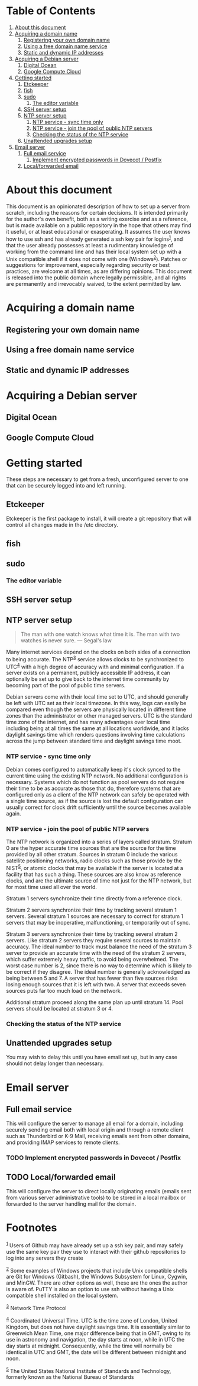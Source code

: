 
# Table of Contents

1.  [About this document](#org5c89293)
2.  [Acquiring a domain name](#org4f4ccb0)
    1.  [Registering your own domain name](#orgf8d2ab7)
    2.  [Using a free domain name service](#org564f13c)
    3.  [Static and dynamic IP addresses](#org8953749)
3.  [Acquiring a Debian server](#orgf1dc5c5)
    1.  [Digital Ocean](#org2642bb2)
    2.  [Google Compute Cloud](#orgc27ab70)
4.  [Getting started](#org3af7568)
    1.  [Etckeeper](#org99d8eda)
    2.  [fish](#orgbae1ab2)
    3.  [sudo](#org203ea79)
        1.  [The editor variable](#orga0e6853)
    4.  [SSH server setup](#org3717bdb)
    5.  [NTP server setup](#orge906fff)
        1.  [NTP service - sync time only](#orga545540)
        2.  [NTP service - join the pool of public NTP servers](#org6e96e5c)
        3.  [Checking the status of the NTP service](#org2b993aa)
    6.  [Unattended upgrades setup](#orgb45e4ca)
5.  [Email server](#org383d197)
    1.  [Full email service](#orgc9aa45a)
        1.  [Implement encrypted passwords in Dovecot / Postfix](#org56c8397)
    2.  [Local/forwarded email](#orgb44ae6c)



<a id="org5c89293"></a>

# About this document

This document is an opinionated description of how to set up a server
from scratch, including the reasons for certain decisions. It is
intended primarily for the author's own benefit, both as a writing
exercise and as a reference, but is made available on a public
repository in the hope that others may find it useful, or at least
educational or exasperating. It assumes the user knows how to use ssh
and has already generated a ssh key pair for logins<sup><a id="fnr.1" class="footref" href="#fn.1">1</a></sup>, and that the user already possesses
at least a rudimentary knowledge of working from the command line and
has their local system set up with a Unix compatible shell if it does
not come with one (Windows<sup><a id="fnr.2" class="footref" href="#fn.2">2</a></sup>). Patches or suggestions for
improvement, especially regarding security or best practices, are
welcome at all times, as are differing opinions. This document is
released into the public domain where legally permissible, and all
rights are permanently and irrevocably waived, to the extent permitted
by law.


<a id="org4f4ccb0"></a>

# Acquiring a domain name


<a id="orgf8d2ab7"></a>

## Registering your own domain name


<a id="org564f13c"></a>

## Using a free domain name service


<a id="org8953749"></a>

## Static and dynamic IP addresses


<a id="orgf1dc5c5"></a>

# Acquiring a Debian server


<a id="org2642bb2"></a>

## Digital Ocean


<a id="orgc27ab70"></a>

## Google Compute Cloud


<a id="org3af7568"></a>

# Getting started

These steps are necessary to get from a fresh, unconfigured server to one
that can be securely logged into and left running.


<a id="org99d8eda"></a>

## Etckeeper

Etckeeper is the first package to install, it will create a git
repository that will control all changes made in the /etc directory.


<a id="orgbae1ab2"></a>

## fish


<a id="org203ea79"></a>

## sudo


<a id="orga0e6853"></a>

### The editor variable


<a id="org3717bdb"></a>

## SSH server setup


<a id="orge906fff"></a>

## NTP server setup

> The man with one watch knows what time it is. The man with two watches
> is never sure. &#x2014; Segal's law

Many internet services depend on the clocks on both sides of a
connection to being accurate. The NTP<sup><a id="fnr.3" class="footref" href="#fn.3">3</a></sup>
service allows clocks to be synchronized to UTC<sup><a id="fnr.4" class="footref" href="#fn.4">4</a></sup> with a high degree of accuracy with and
minimal configuration. If a server exists on a permanent, publicly
accessible IP address, it can optionally be set up to give back to the
internet time community by becoming part of the pool of public time
servers.

Debian servers come with their local time set to UTC, and should
generally be left with UTC set as their local timezone. In this way,
logs can easily be compared even though the servers are physically
located in different time zones than the administrator or other
managed servers. UTC is the standard time zone of the internet, and
has many advantages over local time including being at all times the
same at all locations worldwide, and it lacks daylight savings time which
renders questions involving time calculations across the jump between
standard time and daylight savings time moot.


<a id="orga545540"></a>

### NTP service - sync time only

Debian comes configured to automatically keep it's clock synced to the
current time using the existing NTP network. No additional
configuration is necessary. Systems which do not function as pool
servers do not require their time to be as accurate as those that do,
therefore systems that are configured only as a client of the NTP
network can safely be operated with a single time source, as if the
source is lost the default configuration can usually correct for clock
drift sufficiently until the source becomes available again.


<a id="org6e96e5c"></a>

### NTP service - join the pool of public NTP servers

The NTP network is organized into a series of layers called
stratum. Stratum 0 are the hyper accurate time sources that are the
source for the time provided by all other stratum. Sources in stratum
0 include the various satellite positioning networks, radio clocks
such as those provide by the NIST<sup><a id="fnr.5" class="footref" href="#fn.5">5</a></sup>, or atomic clocks that may be available if the
server is located at a facility that has such a thing. These sources
are also know as reference clocks, and are the ultimate source of time
not just for the NTP network, but for most time used all over the
world.

Stratum 1 servers synchronize their time directly from a reference clock.

Stratum 2 servers synchronize their time by tracking several stratum 1
servers. Several stratum 1 sources are necessary to correct for
stratum 1 servers that may be inoperative, malfunctioning, or
temporarily out of sync.

Stratum 3 servers synchronize their time by tracking several stratum 2
servers. Like stratum 2 servers they require several sources to
maintain accuracy. The ideal number to track must balance the need of
the stratum 3 server to provide an accurate time with the need of the
stratum 2 servers, which suffer extremely heavy traffic, to avoid
being overwhelmed. The worst case number is 2, since there is no way
to determine which is likely to be correct if they disagree. The ideal
number is generally acknowledged as being between 5 and 7. A server
that has fewer than five sources risks losing enough sources that it
is left with two. A server that exceeds seven sources puts far too
much load on the network.

Additional stratum proceed along the same plan up until
stratum 14. Pool servers should be located at stratum 3 or 4.


<a id="org2b993aa"></a>

### Checking the status of the NTP service


<a id="orgb45e4ca"></a>

## Unattended upgrades setup

You may wish to delay this until you have email set up, but in any
case should not delay longer than necessary.


<a id="org383d197"></a>

# Email server


<a id="orgc9aa45a"></a>

## Full email service

This will configure the server to manage all email for a domain,
including securely sending email both with local origin and through a
remote client such as Thunderbird or K-9 Mail, receiving emails sent
from other domains, and providing IMAP services to remote clients.


<a id="org56c8397"></a>

### TODO Implement encrypted passwords in Dovecot / Postfix


<a id="orgb44ae6c"></a>

## TODO Local/forwarded email

This will configure the server to direct locally originating emails
(emails sent from various server administrative tools) to be stored in
a local mailbox or forwarded to the server handling mail for the domain.


# Footnotes

<sup><a id="fn.1" href="#fnr.1">1</a></sup> Users of
Github may have already set up a ssh key pair, and may safely use the
same key pair they use to interact with their github repositories to
log into any servers they create

<sup><a id="fn.2" href="#fnr.2">2</a></sup> Some examples of Windows projects that
include Unix compatible shells are Git for Windows (Gitbash), the
Windows Subsystem for Linux, Cygwin, and MinGW. There are other
options as well, these are the ones the author is aware of. PuTTY is
also an option to use ssh without having a Unix compatible shell
installed on the local system.

<sup><a id="fn.3" href="#fnr.3">3</a></sup> Network Time Protocol

<sup><a id="fn.4" href="#fnr.4">4</a></sup> Coordinated
Universal Time. UTC is the time zone of London, United Kingdom, but
does not have daylight savings time. It is essentially similar to
Greenwich Mean Time, one major difference being that in GMT, owing to
its use in astronomy and navigation, the day starts at noon, while in
UTC the day starts at midnight. Consequently, while the time will
normally be identical in UTC and GMT, the date will be different
between midnight and noon.

<sup><a id="fn.5" href="#fnr.5">5</a></sup> The United States National
Institute of Standards and Technology, formerly known as the National
Bureau of Standards
